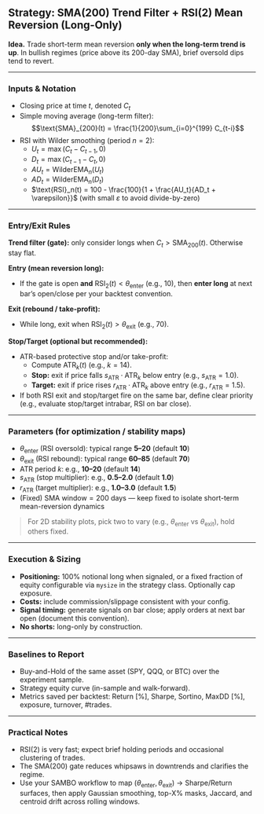 ## Strategy: SMA(200) Trend Filter + RSI(2) Mean Reversion (Long-Only)

**Idea.** Trade short-term mean reversion **only when the long-term trend is up**. In bullish regimes (price above its 200-day SMA), brief oversold dips tend to revert.

---

### Inputs & Notation

- Closing price at time $t$, denoted $C_t$
- Simple moving average (long-term filter):  
  $$\text{SMA}_{200}(t) = \frac{1}{200}\sum_{i=0}^{199} C_{t-i}$$
- RSI with Wilder smoothing (period $n=2$):
  - $U_t = \max(C_t - C_{t-1}, 0)$  
  - $D_t = \max(C_{t-1} - C_t, 0)$  
  - $AU_t = \text{WilderEMA}_n(U_t)$  
  - $AD_t = \text{WilderEMA}_n(D_t)$  
  - $\text{RSI}_n(t) = 100 - \frac{100}{1 + \frac{AU_t}{AD_t + \varepsilon}}$
    (with small $\varepsilon$ to avoid divide-by-zero)

---

### Entry/Exit Rules
**Trend filter (gate):** only consider longs when $C_t > \text{SMA}_{200}(t)$. Otherwise stay flat.

**Entry (mean reversion long):**
- If the gate is open **and** $\text{RSI}_2(t) < \theta_{\text{enter}}$ (e.g., 10), then **enter long** at next bar’s open/close per your backtest convention.

**Exit (rebound / take-profit):**
- While long, exit when $\text{RSI}_2(t) > \theta_{\text{exit}}$ (e.g., 70).

**Stop/Target (optional but recommended):**
- ATR-based protective stop and/or take-profit:
  - Compute $\text{ATR}_k(t)$ (e.g., $k=14$).
  - **Stop:** exit if price falls $s_\text{ATR}\cdot \text{ATR}_k$ below entry (e.g., $s_\text{ATR}=1.0$).
  - **Target:** exit if price rises $r_\text{ATR}\cdot \text{ATR}_k$ above entry (e.g., $r_\text{ATR}=1.5$).
- If both RSI exit and stop/target fire on the same bar, define clear priority (e.g., evaluate stop/target intrabar, RSI on bar close).

---

### Parameters (for optimization / stability maps)
- $\theta_{\text{enter}}$ (RSI oversold): typical range **5–20** (default **10**)
- $\theta_{\text{exit}}$ (RSI rebound): typical range **60–85** (default **70**)
- $\text{ATR period } k$: e.g., **10–20** (default **14**)
- $s_\text{ATR}$ (stop multiplier): e.g., **0.5–2.0** (default **1.0**)
- $r_\text{ATR}$ (target multiplier): e.g., **1.0–3.0** (default **1.5**)
- (Fixed) $\text{SMA window} = 200$ days — keep fixed to isolate short-term mean-reversion dynamics

> For 2D stability plots, pick two to vary (e.g., $\theta_{\text{enter}}$ vs $\theta_{\text{exit}}$), hold others fixed.

---

### Execution & Sizing
- **Positioning:** 100% notional long when signaled, or a fixed fraction of equity configurable via `mysize` in the strategy class. Optionally cap exposure.
- **Costs:** include commission/slippage consistent with your config.
- **Signal timing:** generate signals on bar close; apply orders at next bar open (document this convention).
- **No shorts:** long-only by construction.

---

### Baselines to Report

- Buy-and-Hold of the same asset (SPY, QQQ, or BTC) over the experiment sample.
- Strategy equity curve (in-sample and walk-forward).
- Metrics saved per backtest: Return [%], Sharpe, Sortino, MaxDD [%], exposure, turnover, #trades.

---

### Practical Notes
- RSI(2) is very fast; expect brief holding periods and occasional clustering of trades.
- The SMA(200) gate reduces whipsaws in downtrends and clarifies the regime.
- Use your SAMBO workflow to map $(\theta_{\text{enter}}, \theta_{\text{exit}})$ → Sharpe/Return surfaces, then apply Gaussian smoothing, top-X% masks, Jaccard, and centroid drift across rolling windows.
